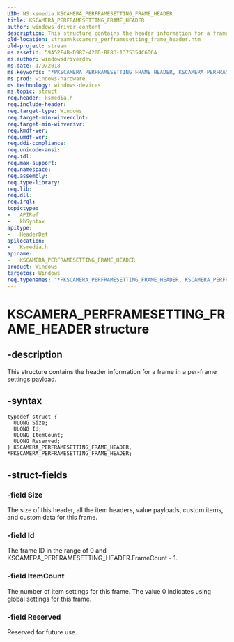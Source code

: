 ```yaml
---
UID: NS:ksmedia.KSCAMERA_PERFRAMESETTING_FRAME_HEADER
title: KSCAMERA_PERFRAMESETTING_FRAME_HEADER
author: windows-driver-content
description: This structure contains the header information for a frame in a per-frame settings payload.
old-location: stream\kscamera_perframesetting_frame_header.htm
old-project: stream
ms.assetid: 59A52F4B-D987-420D-BF83-1375354C6D6A
ms.author: windowsdriverdev
ms.date: 1/9/2018
ms.keywords: "*PKSCAMERA_PERFRAMESETTING_FRAME_HEADER, KSCAMERA_PERFRAMESETTING_FRAME_HEADER, ksmedia/PKSCAMERA_PERFRAMESETTING_FRAME_HEADER, stream.kscamera_perframesetting_frame_header, ksmedia/KSCAMERA_PERFRAMESETTING_FRAME_HEADER, PKSCAMERA_PERFRAMESETTING_FRAME_HEADER, PKSCAMERA_PERFRAMESETTING_FRAME_HEADER structure pointer [Streaming Media Devices], KSCAMERA_PERFRAMESETTING_FRAME_HEADER structure [Streaming Media Devices]"
ms.prod: windows-hardware
ms.technology: windows-devices
ms.topic: struct
req.header: ksmedia.h
req.include-header: 
req.target-type: Windows
req.target-min-winverclnt: 
req.target-min-winversvr: 
req.kmdf-ver: 
req.umdf-ver: 
req.ddi-compliance: 
req.unicode-ansi: 
req.idl: 
req.max-support: 
req.namespace: 
req.assembly: 
req.type-library: 
req.lib: 
req.dll: 
req.irql: 
topictype:
-	APIRef
-	kbSyntax
apitype:
-	HeaderDef
apilocation:
-	Ksmedia.h
apiname:
-	KSCAMERA_PERFRAMESETTING_FRAME_HEADER
product: Windows
targetos: Windows
req.typenames: "*PKSCAMERA_PERFRAMESETTING_FRAME_HEADER, KSCAMERA_PERFRAMESETTING_FRAME_HEADER"
---
```


# KSCAMERA_PERFRAMESETTING_FRAME_HEADER structure


## -description


This structure contains the header information for a frame in a per-frame settings payload.


## -syntax


````
typedef struct {
  ULONG Size;
  ULONG Id;
  ULONG ItemCount;
  ULONG Reserved;
} KSCAMERA_PERFRAMESETTING_FRAME_HEADER, *PKSCAMERA_PERFRAMESETTING_FRAME_HEADER;
````


## -struct-fields




### -field Size

The size of this header, all the item headers, value payloads, custom items, and custom data for this frame.


### -field Id

The frame ID in the range of 0 and KSCAMERA_PERFRAMESETTING_HEADER.FrameCount - 1.


### -field ItemCount

The number of item settings for this frame. The value 0 indicates using global settings for this frame.


### -field Reserved

Reserved for future use.

